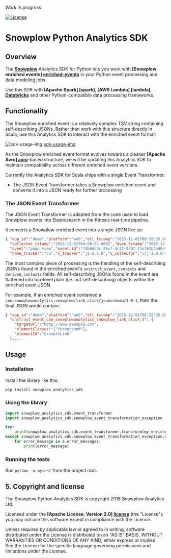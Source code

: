 *Work in progress*

[![License][license-image]][license]

# Snowplow Python Analytics SDK

## Overview

The **[Snowplow][snowplow]** Analytics SDK for Python lets you work with **[Snowplow enriched events] [enriched-events]** in your Python event processing and data modeling jobs.

Use this SDK with **[Apache Spark] [spark]**, **[AWS Lambda] [lambda]**, **[Databricks][databricks]** and other Python-compatible data processing frameworks.

## Functionality

The Snowplow enriched event is a relatively complex TSV string containing self-describing JSONs. Rather than work with this structure directly in Scala, use this Analytics SDK to interact with the enriched event format:

![sdk-usage-img] [sdk-usage-img]

As the Snowplow enriched event format evolves towards a cleaner **[Apache Avro] [avro]**-based structure, we will be updating this Analytics SDK to maintain compatibility across different enriched event versions.

Currently the Analytics SDK for Scala ships with a single Event Transformer:

* The JSON Event Transformer takes a Snowplow enriched event and converts it into a JSON ready for further processing

### The JSON Event Transformer

The JSON Event Transformer is adapted from the code used to load Snowplow events into Elasticsearch in the Kinesis real-time pipeline.

It converts a Snowplow enriched event into a single JSON like so:

```json
{ "app_id":"demo","platform":"web","etl_tstamp":"2015-12-01T08:32:35.048Z",
  "collector_tstamp":"2015-12-01T04:00:54.000Z","dvce_tstamp":"2015-12-01T03:57:08.986Z",
  "event":"page_view","event_id":"f4b8dd3c-85ef-4c42-9207-11ef61b2a46e",
  "name_tracker":"co","v_tracker":"js-2.5.0","v_collector":"clj-1.0.0-tom-0.2.0",...
```

The most complex piece of processing is the handling of the self-describing JSONs found in the enriched event's `unstruct_event`, `contexts` and `derived_contexts` fields. All self-describing JSONs found in the event are flattened into top-level plain (i.e. not self-describing) objects within the enriched event JSON.


For example, if an enriched event contained a `com.snowplowanalytics.snowplow/link_click/jsonschema/1-0-1`, then the final JSON would contain:

```json
{ "app_id":"demo","platform":"web","etl_tstamp":"2015-12-01T08:32:35.048Z",
  "unstruct_event_com_snowplowanalytics_snowplow_link_click_1": {
    "targetUrl":"http://www.example.com",
    "elementClasses":["foreground"],
    "elementId":"exampleLink"
  },...
```

## Usage

### Installation

Install the library like this:

```bash
pip install snowplow_analytics_sdk
```

### Using the library

```python
import snowplow_analytics_sdk.event_transformer
import snowplow_analytics_sdk.snowplow_event_transformation_exception

try:
    print(snowplow_analytics_sdk.event_transformer.transform(my_enriched_event_tsv))
except snowplow_analytics_sdk.snowplow_event_transformation_exception.SnowplowEventTransformationException as e:
    for error_message in e.error_messages:
        print(error_message)

```

### Running the tests

Run `python -m pytest` from the project root.

## 5. Copyright and license

The Snowplow Python Analytics SDK is copyright 2016 Snowplow Analytics Ltd.

Licensed under the **[Apache License, Version 2.0] [license]** (the "License");
you may not use this software except in compliance with the License.

Unless required by applicable law or agreed to in writing, software
distributed under the License is distributed on an "AS IS" BASIS,
WITHOUT WARRANTIES OR CONDITIONS OF ANY KIND, either express or implied.
See the License for the specific language governing permissions and
limitations under the License.

[snowplow]: http://snowplowanalytics.com
[enriched-events]: https://github.com/snowplow/snowplow/wiki/canonical-event-model
[databricks]: https://databricks.com/
[sdk-usage-img]: https://raw.githubusercontent.com/snowplow/snowplow-scala-analytics-sdk/master/sdk-usage.png
[avro]: https://avro.apache.org/
[license-image]: http://img.shields.io/badge/license-Apache--2-blue.svg?style=flat
[license]: http://www.apache.org/licenses/LICENSE-2.0
